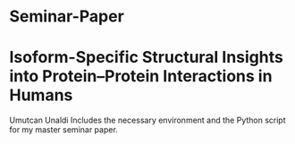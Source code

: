 # Seminar-Paper
# Isoform-Specific Structural Insights into Protein–Protein Interactions in Humans
Umutcan Unaldi
Includes the necessary environment and the Python script for my master seminar paper.
